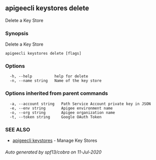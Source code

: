 ## apigeecli keystores delete

Delete a Key Store

### Synopsis

Delete a Key Store

```
apigeecli keystores delete [flags]
```

### Options

```
  -h, --help          help for delete
  -n, --name string   Name of the key store
```

### Options inherited from parent commands

```
  -a, --account string   Path Service Account private key in JSON
  -e, --env string       Apigee environment name
  -o, --org string       Apigee organization name
  -t, --token string     Google OAuth Token
```

### SEE ALSO

* [apigeecli keystores](apigeecli_keystores.md)	 - Manage Key Stores

###### Auto generated by spf13/cobra on 11-Jul-2020
